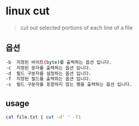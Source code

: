 # linux cut

> cut out selected portions of each line of a file

## 옵션

```sh
-b	지정된 바이트(byte)를 출력하는 옵션 입니다.
-c	지정된 문자를 출력하는 옵션 입니다.
-d	필드 구분자를 설정하는 옵션 입니다.
-f	지정된 필드를 출력하는 옵션 입니다.
-s	필드 구분자를 포함하지 않는 행을 출력하는 옵션 입니다.
```

## usage

```sh
cat file.txt | cut -d' ' -f1
```

